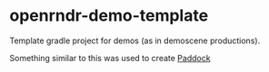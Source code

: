 # openrndr-demo-template

Template gradle project for demos (as in demoscene productions).

Something similar to this was used to create [Paddock](http://www.pouet.net/prod.php?which=74692)
